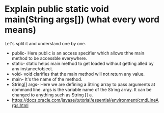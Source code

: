 # Explain public static void main(String args[]) (what every word means)

Let's split it and understand one by one.
*  public- Here public is an access specifier which allows thhe main method to be accessble everywhere.
*  static- static helps main method to get loaded without getting alled by any instance/object.
*  void- void clarifies that the main method will not return any value.
*  main- It's the name of the method.
*  String[] args- Here we are defining a String array to pass arguments at command line. args is the variable name of the String array. It can be changed to anything such as String [] a.
*  https://docs.oracle.com/javase/tutorial/essential/environment/cmdLineArgs.html
